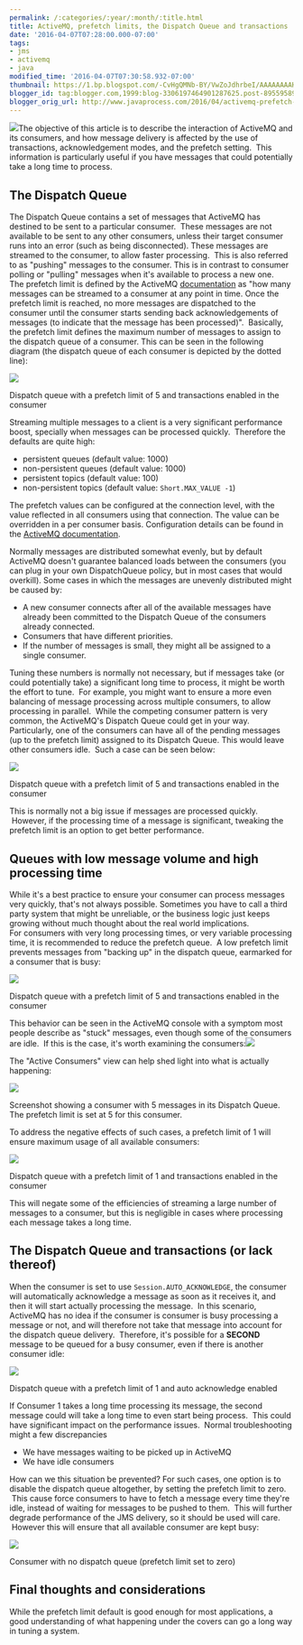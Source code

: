 ```yaml
---
permalink: /:categories/:year/:month/:title.html
title: ActiveMQ, prefetch limits, the Dispatch Queue and transactions
date: '2016-04-07T07:28:00.000-07:00'
tags:
- jms
- activemq
- java
modified_time: '2016-04-07T07:30:58.932-07:00'
thumbnail: https://1.bp.blogspot.com/-CvHgQMNb-BY/VwZoJdhrbeI/AAAAAAAAHO4/kbcg_cgRnIce_zif6SQzUtoL-waO6rTmg/s72-c/activemq-logo.png
blogger_id: tag:blogger.com,1999:blog-3306197464901287625.post-8955958985713510673
blogger_orig_url: http://www.javaprocess.com/2016/04/activemq-prefetch-limits-dispatch-queue.html
---
```


[![](https://1.bp.blogspot.com/-CvHgQMNb-BY/VwZoJdhrbeI/AAAAAAAAHO4/kbcg_cgRnIce_zif6SQzUtoL-waO6rTmg/s200/activemq-logo.png)](http://1.bp.blogspot.com/-CvHgQMNb-BY/VwZoJdhrbeI/AAAAAAAAHO4/kbcg_cgRnIce_zif6SQzUtoL-waO6rTmg/s1600/activemq-logo.png)The objective of this article is to describe the interaction of ActiveMQ and its consumers, and how message delivery is affected by the use of transactions, acknowledgement modes, and the prefetch setting.  This information is particularly useful if you have messages that could potentially take a long time to process.  

## The Dispatch Queue

The Dispatch Queue contains a set of messages that ActiveMQ has destined to be sent to a particular consumer.  These messages are not available to be sent to any other consumers, unless their target consumer runs into an error (such as being disconnected). These messages are streamed to the consumer, to allow faster processing.  This is also referred to as "pushing" messages to the consumer. This is in contrast to consumer polling or "pulling" messages when it's available to process a new one.  
The prefetch limit is defined by the ActiveMQ [documentation](http://activemq.apache.org/what-is-the-prefetch-limit-for.html) as "how many messages can be streamed to a consumer at any point in time. Once the prefetch limit is reached, no more messages are dispatched to the consumer until the consumer starts sending back acknowledgements of messages (to indicate that the message has been processed)".  Basically, the prefetch limit defines the maximum number of messages to assign to the dispatch queue of a consumer. This can be seen in the following diagram (the dispatch queue of each consumer is depicted by the dotted line):  

[![](https://4.bp.blogspot.com/-NxHlDe0UDkU/VwQt0F504rI/AAAAAAAAHMQ/O4F7N6Q7m4YuIeDpCIPHYsSFHEUqyD94A/s1600/dispatch%2Bqueue1.png)](https://4.bp.blogspot.com/-NxHlDe0UDkU/VwQt0F504rI/AAAAAAAAHMQ/O4F7N6Q7m4YuIeDpCIPHYsSFHEUqyD94A/s1600/dispatch%2Bqueue1.png)

Dispatch queue with a prefetch limit of 5 and transactions enabled in the consumer
  
Streaming multiple messages to a client is a very significant performance boost, specially when messages can be processed quickly.  Therefore the defaults are quite high:  

*   persistent queues (default value: 1000)
*   non-persistent queues (default value: 1000)
*   persistent topics (default value: 100)
*   non-persistent topics (default value: `Short.MAX_VALUE -1`)

The prefetch values can be configured at the connection level, with the value reflected in all consumers using that connection. The value can be overridden in a per consumer basis. Configuration details can be found in the [ActiveMQ documentation](http://activemq.apache.org/what-is-the-prefetch-limit-for.html).  

Normally messages are distributed somewhat evenly, but by default ActiveMQ doesn't guarantee balanced loads between the consumers (you can plug in your own DispatchQueue policy, but in most cases that would overkill). Some cases in which the messages are unevenly distributed might be caused by:  

*   A new consumer connects after all of the available messages have already been committed to the Dispatch Queue of the consumers already connected.
*   Consumers that have different priorities.
*   If the number of messages is small, they might all be assigned to a single consumer.

Tuning these numbers is normally not necessary, but if messages take (or could potentially take) a significant long time to process, it might be worth the effort to tune.  For example, you might want to ensure a more even balancing of message processing across multiple consumers, to allow processing in parallel.  While the competing consumer pattern is very common, the ActiveMQ's Dispatch Queue could get in your way. Particularly, one of the consumers can have all of the pending messages (up to the prefetch limit) assigned to its Dispatch Queue. This would leave other consumers idle.  Such a case can be seen below:  

[![](https://3.bp.blogspot.com/-K1TGxj2_yCM/VwZsR38D6SI/AAAAAAAAHPE/hhZDgtxaJoQTJBss8VlhBMmuHgaY8icgA/s1600/dispatch%2Bqueue1-5.png)](http://3.bp.blogspot.com/-K1TGxj2_yCM/VwZsR38D6SI/AAAAAAAAHPE/hhZDgtxaJoQTJBss8VlhBMmuHgaY8icgA/s1600/dispatch%2Bqueue1-5.png)

Dispatch queue with a prefetch limit of 5 and transactions enabled in the consumer

 
This is normally not a big issue if messages are processed quickly.  However, if the processing time of a message is significant, tweaking the prefetch limit is an option to get better performance.  
  

## Queues with low message volume and high processing time

While it's a best practice to ensure your consumer can process messages very quickly, that's not always possible. Sometimes you have to call a third party system that might be unreliable, or the business logic just keeps growing without much thought about the real world implications.  
For consumers with very long processing times, or very variable processing time, it is recommended to reduce the prefetch queue.  A low prefetch limit prevents messages from "backing up" in the dispatch queue, earmarked for a consumer that is busy:  

[![](https://1.bp.blogspot.com/--dkyA60BfYU/VwQyjGjumlI/AAAAAAAAHNI/fBk_tBJSmZkRxaeHkfwZBA4lRQ2_Ex3cQ/s400/dispatch%2Bqueue2-5.png)](http://1.bp.blogspot.com/--dkyA60BfYU/VwQyjGjumlI/AAAAAAAAHNI/fBk_tBJSmZkRxaeHkfwZBA4lRQ2_Ex3cQ/s1600/dispatch%2Bqueue2-5.png)

Dispatch queue with a prefetch limit of 5 and transactions enabled in the consumer

  
This behavior can be seen in the ActiveMQ console with a symptom most people describe as "stuck" messages, even though some of the consumers are idle.  If this is the case, it's worth examining the consumers:[![](https://3.bp.blogspot.com/-VLfv_4M6zY8/VwUin5D8n2I/AAAAAAAAHOY/NC_VxyfCRLsz1xx2cFqUbHx8ikkYAlOWA/s1600/Screen%2BShot%2B2016-04-06%2Bat%2B9.50.45%2BAM.png)](http://3.bp.blogspot.com/-VLfv_4M6zY8/VwUin5D8n2I/AAAAAAAAHOY/NC_VxyfCRLsz1xx2cFqUbHx8ikkYAlOWA/s1600/Screen%2BShot%2B2016-04-06%2Bat%2B9.50.45%2BAM.png)  

The "Active Consumers" view can help shed light into what is actually happening:  

[![](https://4.bp.blogspot.com/-8EM0iWVKBRE/VwUjLAc4PsI/AAAAAAAAHOk/-zIsdwOYYnQ9quQ0kVwcHAJlLXBuh8T3g/s1600/Screen%2BShot%2B2016-04-06%2Bat%2B9.48.24%2BAM.png)](http://4.bp.blogspot.com/-8EM0iWVKBRE/VwUjLAc4PsI/AAAAAAAAHOk/-zIsdwOYYnQ9quQ0kVwcHAJlLXBuh8T3g/s1600/Screen%2BShot%2B2016-04-06%2Bat%2B9.48.24%2BAM.png)

Screenshot showing a consumer with 5 messages in its Dispatch Queue. The prefetch limit is set at 5 for this consumer.

  
  
To address the negative effects of such cases, a prefetch limit of 1 will ensure maximum usage of all available consumers:  

[![](https://3.bp.blogspot.com/-zNI9pOEgk6c/VwQx9PQotQI/AAAAAAAAHM8/7RuHuJS1vPkw8KjB7qlaGUBzWLYwLxRWg/s400/dispatch%2Bqueue2.png)](http://3.bp.blogspot.com/-zNI9pOEgk6c/VwQx9PQotQI/AAAAAAAAHM8/7RuHuJS1vPkw8KjB7qlaGUBzWLYwLxRWg/s1600/dispatch%2Bqueue2.png)

Dispatch queue with a prefetch limit of 1 and transactions enabled in the consumer

  
This will negate some of the efficiencies of streaming a large number of messages to a consumer, but this is negligible in cases where processing each message takes a long time.  

## The Dispatch Queue and transactions (or lack thereof)

When the consumer is set to use `Session.AUTO_ACKNOWLEDGE`, the consumer will automatically acknowledge a message as soon as it receives it, and then it will start actually processing the message.  In this scenario, ActiveMQ has no idea if the consumer is consumer is busy processing a message or not, and will therefore not take that message into account for the dispatch queue delivery.  Therefore, it's possible for a **SECOND** message to be queued for a busy consumer, even if there is another consumer idle:  
  

[![](https://4.bp.blogspot.com/-ooxQxY7dAQ8/VwQxmKBNsxI/AAAAAAAAHM0/M4mQNFYKIN0JcYmVa72DbJ4idz7bHsNBg/s400/dispatch%2Bqueue3.png)](http://4.bp.blogspot.com/-ooxQxY7dAQ8/VwQxmKBNsxI/AAAAAAAAHM0/M4mQNFYKIN0JcYmVa72DbJ4idz7bHsNBg/s1600/dispatch%2Bqueue3.png)

Dispatch queue with a prefetch limit of 1 and auto acknowledge enabled

If Consumer 1 takes a long time processing its message, the second message could will take a long time to even start being process.  This could have significant impact on the performance issues.  Normal troubleshooting might a few discrepancies  
  

*   We have messages waiting to be picked up in ActiveMQ
*   We have idle consumers

How can we this situation be prevented? For such cases, one option is to disable the dispatch queue altogether, by setting the prefetch limit to zero.  This cause force consumers to have to fetch a message every time they're idle, instead of waiting for messages to be pushed to them.  This will further degrade performance of the JMS delivery, so it should be used will care.  However this will ensure that all available consumer are kept busy:

  

[![](https://3.bp.blogspot.com/-ac1Q0XLTeqA/VwQ2qx1Ji9I/AAAAAAAAHNY/hCtAa7zVpQYMgVN4hXdpXIgXv_bfrMvgA/s400/dispatch%2Bqueue4.png)](http://3.bp.blogspot.com/-ac1Q0XLTeqA/VwQ2qx1Ji9I/AAAAAAAAHNY/hCtAa7zVpQYMgVN4hXdpXIgXv_bfrMvgA/s1600/dispatch%2Bqueue4.png)

Consumer with no dispatch queue (prefetch limit set to zero)

  

## Final thoughts and considerations

While the prefetch limit default is good enough for most applications, a good understanding of what happening under the covers can go a long way in tuning a system.